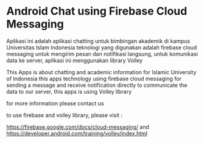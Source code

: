 # Android Chat using Firebase Cloud Messaging

Aplikasi ini adalah aplikasi chatting untuk bimbingan akademik di kampus Universitas Islam Indonesia
teknologi yang digunakan adalah firebase cloud messaging untuk mengirim pesan dan notifikasi langsung,
untuk komunikasi data ke server, aplikasi ini menggunakan library Volley

This Apps is about chatting and academic information for Islamic University of Indonesia
this apps technology using firebase cloud messaging for sending a message and receive notification directly
to communicate the data to our server, this apps is using Volley library

for more information please contact us

to use firebase and volley library, please visit  :

https://firebase.google.com/docs/cloud-messaging/
and
https://developer.android.com/training/volley/index.html
